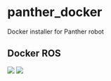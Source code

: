# panther_docker
Docker installer for Panther robot

## Docker ROS
[![](https://images.microbadger.com/badges/image/rbonghi/panther.svg)](https://microbadger.com/images/rbonghi/panther "Get your own image badge on microbadger.com")
[![](https://images.microbadger.com/badges/version/rbonghi/panther.svg)](https://microbadger.com/images/rbonghi/panther "Get your own version badge on microbadger.com")
